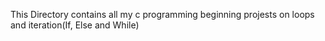 This Directory contains all my c programming beginning projests on loops and iteration(If, Else and While)
